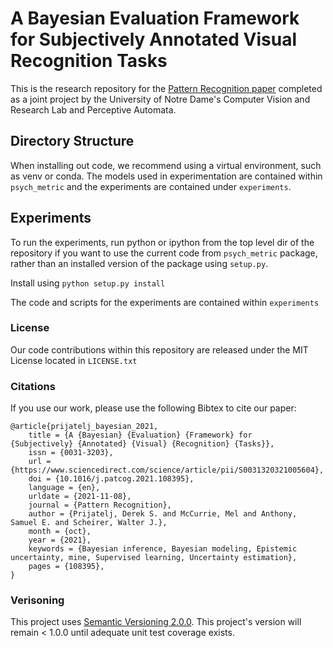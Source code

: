 # A Bayesian Evaluation Framework for Subjectively Annotated Visual Recognition Tasks

This is the research repository for the [Pattern Recognition paper](https://www.sciencedirect.com/science/article/pii/S0031320321005604) completed as a joint project by the University of Notre Dame's Computer Vision and Research Lab and Perceptive Automata.

## Directory Structure

When installing out code, we recommend using a virtual environment, such as venv or conda.
The models used in experimentation are contained within `psych_metric` and the experiments are contained under `experiments`.


## Experiments
To run the experiments, run python or ipython from the top level dir of the repository if you want to use the current code from `psych_metric` package, rather than an installed version of the package using `setup.py`.

Install using `python setup.py install`

The code and scripts for the experiments are contained within `experiments`

### License

Our code contributions within this repository are released under the MIT License located in `LICENSE.txt`

### Citations

If you use our work, please use the following Bibtex to cite our paper:

```
@article{prijatelj_bayesian_2021,
	title = {A {Bayesian} {Evaluation} {Framework} for {Subjectively} {Annotated} {Visual} {Recognition} {Tasks}},
	issn = {0031-3203},
	url = {https://www.sciencedirect.com/science/article/pii/S0031320321005604},
	doi = {10.1016/j.patcog.2021.108395},
	language = {en},
	urldate = {2021-11-08},
	journal = {Pattern Recognition},
	author = {Prijatelj, Derek S. and McCurrie, Mel and Anthony, Samuel E. and Scheirer, Walter J.},
	month = {oct},
	year = {2021},
	keywords = {Bayesian inference, Bayesian modeling, Epistemic uncertainty, mine, Supervised learning, Uncertainty estimation},
	pages = {108395},
}
```

### Verisoning

This project uses [Semantic Versioning 2.0.0](https://semver.org/spec/v2.0.0.html).
This project's version will remain < 1.0.0 until adequate unit test coverage exists.
